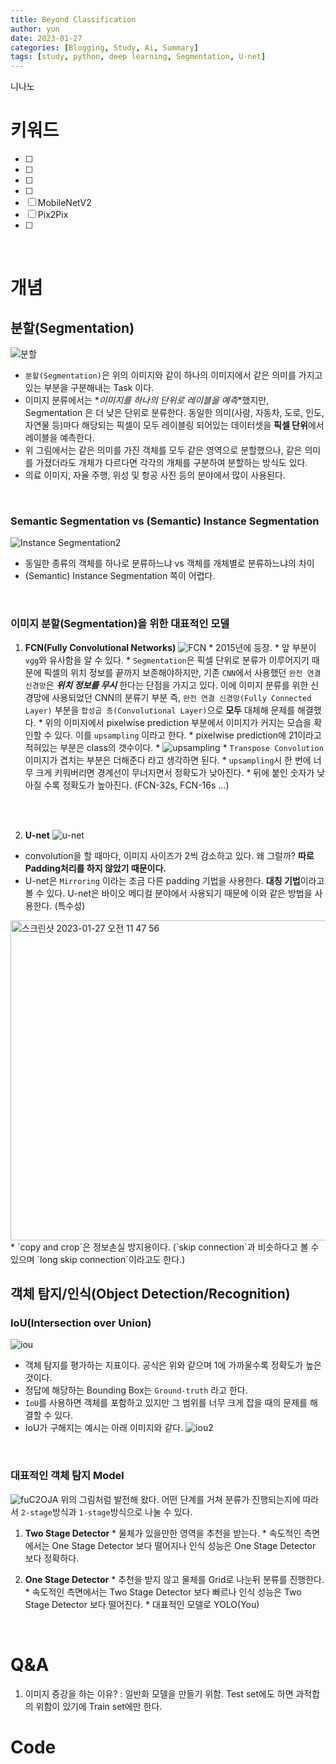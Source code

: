 ```yaml
---
title: Beyond Classification
author: yun
date: 2023-01-27
categories: [Blogging, Study, Ai, Summary]
tags: [study, python, deep learning, Segmentation, U-net]
---
```


니나노 

# 키워드
- [ ]
- [ ]
- [ ]
- [ ]
- [ ] MobileNetV2
- [ ] Pix2Pix
- [ ] 
<br/>

# 개념
## **분할(Segmentation)**
![분할](https://user-images.githubusercontent.com/81222323/214996008-cb4afe67-5284-4b64-9151-a93ba5129729.png)
* `분할(Segmentation)`은 위의 이미지와 같이 하나의 이미지에서 같은 의미를 가지고 있는 부분을 구분해내는 Task 이다.
* 이미지 분류에서는 *_이미지를 하나의 단위로 레이블을 예측_*했지만, Segmentation 은 더 낮은 단위로 분류한다. 동일한 의미(사람, 자동차, 도로, 인도, 자연물 등)마다 해당되는 픽셀이 모두 레이블링 되어있는 데이터셋을 **픽셀 단위**에서 레이블을 예측한다.
* 위 그림에서는 같은 의미를 가진 객체를 모두 같은 영역으로 분할했으나, 같은 의미를 가졌더라도 개체가 다르다면 각각의 개체를 구분하여 분할하는 방식도 있다.
* 의료 이미지, 자율 주행, 위성 및 항공 사진 등의 분야에서 많이 사용된다.

<br/>

  ### **Semantic Segmentation vs (Semantic) Instance Segmentation**
  ![Instance Segmentation2](https://user-images.githubusercontent.com/81222323/214996479-59b7f921-a5e5-43d3-8463-648a0082fa4b.png)
  * 동일한 종류의 객체를 하나로 분류하느냐 vs 객체를 개체별로 분류하느냐의 차이
  * (Semantic) Instance Segmentation 쪽이 어렵다.
  
  <br/>

  ### **이미지 분할(Segmentation)을 위한 대표적인 모델**
  1. **FCN(Fully Convolutional Networks)**
  ![FCN](https://user-images.githubusercontent.com/81222323/214997112-6290527d-db1c-493e-b439-01ba65c2d49c.png)
    * 2015년에 등장.
    * 앞 부분이 `vgg`와 유사함을 알 수 있다.
    * `Segmentation`은 픽셀 단위로 분류가 이루어지기 때문에 픽셀의 위치 정보를 끝까지 보존해야하지만, 기존 `CNN`에서 사용했던 `완전 연결 신경망`은 *__위치 정보를 무시__* 한다는 단점을 가지고 있다. 이에 이미지 분류를 위한 신경망에 사용되었던 CNN의 분류기 부분 즉, `완전 연결 신경망(Fully Connected Layer)` 부분을 `합성곱 층(Convolutional Layer)`으로 **모두** 대체해 문제를 해결했다.
    * 위의 이미지에서 pixelwise prediction 부분에서 이미지가 커지는 모습을 확인할 수 있다. 이를 `upsampling` 이라고 한다.
    * pixelwise prediction에 21이라고 적혀있는 부분은 class의 갯수이다.
    * ![upsampling](https://user-images.githubusercontent.com/81222323/214999134-e47bedf0-2861-41c2-9c08-8f0d8da1763d.gif)
    * `Transpose Convolution` 이미지가 겹치는 부분은 더해준다 라고 생각하면 된다.
    * `upsampling`시 한 번에 너무 크게 키워버리면 경계선이 무너지면서 정확도가 낮아진다. 
    * 뒤에 붙인 숫자가 낮아질 수록 정확도가 높아진다. (FCN-32s, FCN-16s ...)
    
<br/><br/>

  2. **U-net**
  ![u-net](https://user-images.githubusercontent.com/81222323/214999199-13869dc3-c909-41f2-b3c5-7d6236a83134.png)
  * convolution을 할 때마다, 이미지 사이즈가 2씩 감소하고 있다. 왜 그럴까? __따로 Padding처리를 하지 않았기 때문이다.__
  * U-net은 `Mirroring` 이라는 조금 다른 padding 기법을 사용한다.  **대칭 기법**이라고 볼 수 있다. U-net은 바이오 메디컬 분야에서 사용되기 때문에 이와 같은 방법을 사용한다. (특수성)
  <img width="512" alt="스크린샷 2023-01-27 오전 11 47 56" src="https://user-images.githubusercontent.com/81222323/214999684-404aefc7-356f-4fad-b495-ac4baaf344c8.png">
  * `copy and crop`은 정보손실 방지용이다. (`skip connection`과 비슷하다고 볼 수 있으며 `long skip connection`이라고도 한다.)

<br/>

## 객체 탐지/인식(Object Detection/Recognition)
  ### IoU(Intersection over Union)
  ![iou](https://user-images.githubusercontent.com/81222323/215001078-975b76a9-02b3-4e10-8dc3-699b3a027f67.png)
  * 객체 탐지를 평가하는 지표이다. 공식은 위와 같으며 1에 가까울수록 정확도가 높은 것이다.
  * 정답에 해당하는 Bounding Box는 `Ground-truth` 라고 한다.
  * `IoU`를 사용하면 객체를 포함하고 있지만 그 범위를 너무 크게 잡을 때의 문제를 해결할 수 있다.
  * IoU가 구해지는 예시는 아래 이미지와 같다.
  ![iou2](https://user-images.githubusercontent.com/81222323/215014938-b3558af9-80ed-43c1-b923-e84c04dac3a5.png)

 <br/> 
  
  ### 대표적인 객체 탐지 Model
  ![fuC2OJA](https://user-images.githubusercontent.com/81222323/215015080-9c4a5dae-342e-4754-9598-f62df0096eff.png)
  위의 그림처럼 발전해 왔다. 어떤 단계를 거쳐 분류가 진행되는지에 따라서 `2-stage`방식과 `1-stage`방식으로 나눌 수 있다.

  
  1. **Two Stage Detector**
    * 물체가 있을만한 영역을 추천을 받는다.
    * 속도적인 측면에서는 One Stage Detector 보다 떨어지나 인식 성능은 One Stage Detector 보다 정확하다. 


  2. **One Stage Detector**
    * 추천을 받지 않고 물체를 Grid로 나눈뒤 분류를 진행한다.
    * 속도적인 측면에서는 Two Stage Detector 보다 빠르나 인식 성능은 Two Stage Detector 보다 떨어진다.
    * 대표적인 모델로 YOLO(You)

 <br/> 

# **Q&A**
1. 이미지 증강을 하는 이유? : 일반화 모델을 만들기 위함. Test set에도 하면 과적합의 위함이 있기에 Train set에만 한다.


# **Code**
